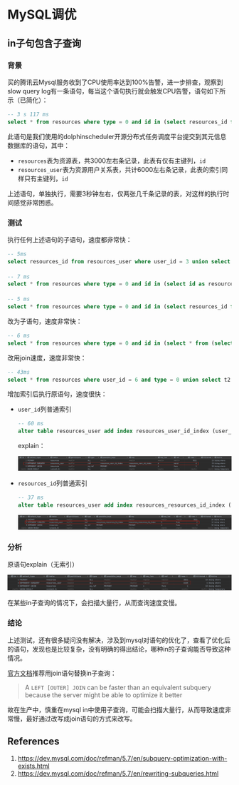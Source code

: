 # MySQL调优

## in子句包含子查询

### 背景

买的腾讯云Mysql服务收到了CPU使用率达到100%告警，进一步排查，观察到slow query log有一条语句，每当这个语句执行就会触发CPU告警，语句如下所示（已简化）：

```sql
-- 3 s 117 ms
select * from resources where type = 0 and id in (select resources_id from resources_user where user_id = 3 union select id as resources_id from resources where user_id = 3);
```

此语句是我们使用的dolphinscheduler开源分布式任务调度平台提交到其元信息数据库的语句，其中：

- `resources`表为资源表，共3000左右条记录，此表有仅有主键列，`id`
- `resources_user`表为资源用户关系表，共计6000左右条记录，此表的索引同样只有主键列，`id`

上述语句，单独执行，需要3秒钟左右，仅两张几千条记录的表，对这样的执行时间感觉非常困惑。

### 测试

执行任何上述语句的子语句，速度都非常快：

```sql
-- 5ms
select resources_id from resources_user where user_id = 3 union select id as resources_id from resources where user_id = 3;

-- 7 ms
select * from resources where type = 0 and id in (select id as resources_id from resources where user_id = 3);

-- 5 ms
select * from resources where type = 0 and id in (select resources_id from resources_user where user_id = 3);
```

改为子语句，速度非常快：

```sql
-- 6 ms
select * from resources where type = 0 and id in (select * from (select resources_id from resources_user where user_id = 3 union select id as resources_id from resources where user_id = 3) as temp);
```

改用join速度，速度非常快：

```sql
-- 43ms
select * from resources where user_id = 6 and type = 0 union select t2.* from resources_user t1 join resources t2 on t1.resources_id = t2.id where t1.user_id = 6 and t2.type = 0;
```

增加索引后执行原语句，速度很快：

- `user_id`列普通索引

  ```sql
  -- 60 ms
  alter table resources_user add index resources_user_id_index (user_id);
  ```

  explain：

  ![explain-with-index-resources_user_id_index](MySQL%E8%B0%83%E4%BC%98_assets/explain-with-index-resources_user_id_index.png)

- `resources_id`列普通索引

  ```sql
  -- 37 ms
  alter table resources_user add index resources_resources_id_index (resources_id);
  ```

  ![image-20220419215427656](Mysql%E8%B0%83%E4%BC%98_assets/explain-with-index-resources_resources_id_index.png)

### 分析

原语句explain（无索引）

![image-20220419215223346](Mysql%E8%B0%83%E4%BC%98_assets/explain-without-index.png)

在某些in子查询的情况下，会扫描大量行，从而查询速度变慢。

### 结论

上述测试，还有很多疑问没有解决，涉及到mysql对语句的优化了，查看了优化后的语句，发现也是比较复杂，没有明确的得出结论，哪种in的子查询能否导致这种情况。

[官方文档](https://dev.mysql.com/doc/refman/5.7/en/rewriting-subqueries.html)推荐用join语句替换in子查询：

> A `LEFT [OUTER] JOIN` can be faster than an equivalent subquery because the server might be able to optimize it better

故在生产中，慎重在mysql in中使用子查询，可能会扫描大量行，从而导致速度非常慢，最好通过改写成join语句的方式来改写。

## References

1. https://dev.mysql.com/doc/refman/5.7/en/subquery-optimization-with-exists.html
1. https://dev.mysql.com/doc/refman/5.7/en/rewriting-subqueries.html
